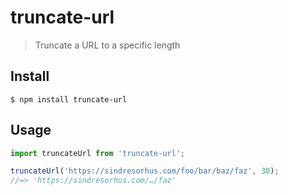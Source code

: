 # truncate-url

> Truncate a URL to a specific length

## Install

```
$ npm install truncate-url
```

## Usage

```js
import truncateUrl from 'truncate-url';

truncateUrl('https://sindresorhus.com/foo/bar/baz/faz', 30);
//=> 'https://sindresorhus.com/…/faz'
```
